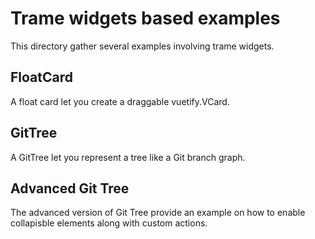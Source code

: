 # Trame widgets based examples

This directory gather several examples involving trame widgets.

## FloatCard

A float card let you create a draggable vuetify.VCard.

## GitTree

A GitTree let you represent a tree like a Git branch graph.

## Advanced Git Tree

The advanced version of Git Tree provide an example on how to enable collapisble elements along with custom actions.
